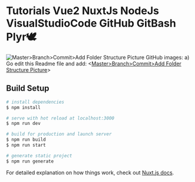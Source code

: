 # Tutorials Vue2 NuxtJs NodeJs VisualStudioCode GitHub GitBash Plyr🕊
![Master>Branch>Commit>Add Folder Structure Picture](https://user-images.githubusercontent.com/63293696/120132493-57747c00-c1c2-11eb-80e6-dea4db2b65d3.png)
 GitHub images: a) Go edit this Readme file and add: <[Master>Branch>Commit>Add Folder Structure Picture](https://user-images.githubusercontent.com/63293696/120132493-57747c00-c1c2-11eb-80e6-dea4db2b65d3.png)>
## Build Setup

```bash
# install dependencies
$ npm install

# serve with hot reload at localhost:3000
$ npm run dev

# build for production and launch server
$ npm run build
$ npm run start

# generate static project
$ npm run generate
```

For detailed explanation on how things work, check out [Nuxt.js docs](https://nuxtjs.org).
